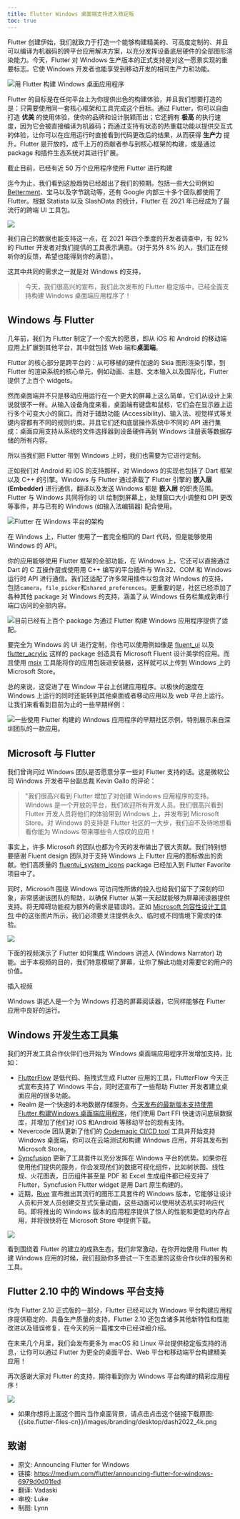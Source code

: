 ```yaml
---
title: Flutter Windows 桌面端支持进入稳定版
toc: true
---
```


Flutter 创建伊始，我们就致力于打造一个能够构建精美的、可高度定制的、并且可以编译为机器码的跨平台应用解决方案，以充分发挥设备底层硬件的全部图形渲染能力。今天，Flutter 对 Windows 生产版本的正式支持是对这一愿景实现的重要标志。它使 Windows 开发者也能享受到移动开发的相同生产力和功能。

![用 Flutter 构建 Windows 桌面应用程序]({{site.flutter-files-cn}}/posts/images/2022/02/908c66b003640.jpg)

Flutter 的目标是在任何平台上为你提供出色的构建体验，并且我们想要打造的是：只需要使用同一套核心框架和工具完成这个目标。通过 Flutter，你可以自由打造 **优美** 的使用体验，使你的品牌和设计脱颖而出；它还拥有 **极高** 的执行速度，因为它会被直接编译为机器码；而通过支持有状态的热重载功能以提供交互式的体验，让你可以在应用运行时直接看到代码更改后的结果，从而获得 **生产力** 提升。Flutter 是开放的，成千上万的贡献者参与到核心框架的构建，或是通过 package 和插件生态系统对其进行扩展。

<highlight>截止目前，已经有近 50 万个应用程序使用 Flutter 进行构建</highlight>

迄今为止，我们看到这股趋势已经超出了我们的预期。包括一些大公司例如 [Betterment](https://verygood.ventures/success-stories/betterment "Betterment 使用 Flutter 的案例")、宝马以及字节跳动等，还有 Google 内部三十多个团队都使用了 Flutter。根据 Statista 以及 SlashData 的统计，Flutter 在 2021 年已经成为了最流行的跨端 UI 工具包。

![]({{site.flutter-files-cn}}/posts/images/2022/02/531f089d347f9.png)

我们自己的数据也能支持这一点，在 2021 年四个季度的开发者调查中，有 92% 的 Flutter 开发者对我们提供的工具表示满意。（对于另外 8% 的人，我们正在倾听你的反馈，希望也能得到你的满意）。

这其中共同的需求之一就是对 Windows 的支持，

> 今天，我们很高兴的宣布，我们此次发布的 Flutter 稳定版中，已经全面支持构建 Windows 桌面端应用程序了！

## Windows 与 Flutter

几年前，我们为 Flutter 制定了一个宏大的愿景，即从 iOS 和 Android 的移动端应用上扩展到其他平台，其中就包括 Web 端和**桌面端**。

Flutter 的核心部分是跨平台的：从可移植的硬件加速的 Skia 图形渲染引擎，到 Flutter 的渲染系统的核心单元，例如动画、主题、文本输入以及国际化，Flutter 提供了上百个 widgets。

然而桌面端并不只是移动应用运行在一个更大的屏幕上这么简单，它们从设计上来说就很不一样。从输入设备角度来看，桌面端有键盘和鼠标，它们会在显示器上运行多个可变大小的窗口。而对于辅助功能 (Accessibility)、输入法、视觉样式等关键内容都有不同的规则约束。并且它们还和底层操作系统中不同的 API 进行集成：桌面应用支持从系统的文件选择器到设备硬件再到 Windows 注册表等数据存储的所有内容。

所以当我们把 Flutter 带到 Windows 上时，我们也需要为它进行定制。

正如我们对 Android 和 iOS 的支持那样，对 Windows 的实现也包括了 Dart 框架以及 C++ 的引擎。Windows 与 Flutter 通过承载了 Flutter 引擎的 **嵌入层(Embedder)** 进行通信，翻译以及发送 Windows 都是 **嵌入层** 的职责范围。Flutter 与 Windows 共同将你的 UI 绘制到屏幕上，处理窗口大小调整和 DPI 更改等事件，并与已有的 Windows (如输入法编辑器) 配合使用。

![Flutter 在 Windows 平台的架构]({{site.flutter-files-cn}}/posts/images/2022/02/3ccad9b79b6d5.jpg)

在 Windows 上，Flutter 使用了一套完全相同的 Dart 代码，但是能够使用 Windows 的 API。

你的应用能够使用 Flutter 框架的全部功能，在 Windows 上，它还可以直接通过 Dart 的 C 互操作层或使用用 C++ 编写的平台插件与 Win32、COM 和 Windows 运行时 API 进行通信。我们还适配了许多常用插件以包含对 Windows 的支持，包括`camera`，`file_picker`和`shared_preferences`。更重要的是，社区已经添加了各种其他 package 对 Windows 的支持，涵盖了从 Windows 任务栏集成到串行端口访问的全部内容。

![目前已经有上百个 package 为通过 Flutter 构建 Windows 应用程序提供了适配。]({{site.flutter-files-cn}}/posts/images/2022/02/8eff674e59263.jpg)

要完全为 Windows 的 UI 进行定制，你也可以使用例如像是 [fluent_ui](https://pub.flutter-io.cn/packages/fluent_ui "使用 fluent_ui package 实现具有 Microsoft Fluent 设计美学的设计") 以及 [flutter_acrylic](https://pub.flutter-io.cn/packages/flutter_acrylic "使用 flutter_acrylic package 实现具有 Microsoft Fluent 设计美学的设计") 这样的 package 创造具有 Microsoft Fluent 设计美学的应用。而且使用 [msix](https://pub.dev/packages/msix "使用 msix 工具打包发布 Windows 桌面应用程序") 工具能将你的应用包装进安装器，这样就可以上传到 Windows 上的 Microsoft Store。

总的来说，这促进了在 Window 平台上创建应用程序。以极快的速度在 Windows 上运行的同时还能转到其他桌面或者移动应用以及 web 平台上运行。让我们来看看到目前为止的一些早期样例：

![一些使用 Flutter 构建的 Windows 应用程序的早期社区示例，特别展示来自深圳团队的一款应用。]({{site.flutter-files-cn}}/posts/images/2022/02/8f17446cb2052.png)

## Microsoft 与 Flutter

我们曾询问过 Windows 团队是否愿意分享一些对 Flutter 支持的话。这是微软公司 Windows 开发者平台副总裁 Kevin Gallo 的评论：

>"我们很高兴看到 Flutter 增加了对创建 Windows 应用程序的支持。Windows 是一个开放的平台，我们欢迎所有开发人员。我们很高兴看到 Flutter 开发人员将他们的体验带到 Windows 上，并发布到 Microsoft Store。对 Windows 的支持是 Flutter 社区的一大步，我们迫不及待地想看看你能为 Windows 带来哪些令人惊叹的应用！

事实上，许多 Microsoft 的团队也都为今天的发布做出了很大贡献。我们特别想要感谢 Fluent design 团队对于支持 Windows 上 Flutter 应用的图标做出的贡献。他们高质量的 [fluentui_system_icons](https://pub.dev/packages/fluentui_system_icons "Fluent design 团队开发的 fluentui_system_icons package") package 已经加入到 Flutter Favorite 项目中了。

同时，Microsoft 围绕 Windows 可访问性所做的投入也给我们留下了深刻的印象，非常感谢该团队的帮助，以确保 Flutter 从第一天起就能够为屏幕阅读器提供支持。将无障碍功能视为额外的需求是错误的。正如 [Microsoft 包容性设计工具包](https://www.microsoft.com/design/inclusive "Microsoft 包容性设计工具包") 中的这张图片所示，我们必须要关注提供永久、临时或不同情境下需求的体验。

![]({{site.flutter-files-cn}}/posts/images/2022/02/a6687ec76191d.jpg)

下面的视频演示了 Flutter 如何集成 Windows 讲述人 (Windows Narrator) 功能。出于本视频的目的，我们特意模糊了屏幕，让你了解此功能对需要它的用户的价值。

插入视频

Windows 讲述人是一个为 Windows 打造的屏幕阅读器，它同样能够在 Flutter 应用中良好的运行。

## Windows 开发生态工具集

我们的开发工具合作伙伴们也开始为 Windows 桌面端应用程序开发增加支持，比如：

* [FlutterFlow](https://flutterflow.io/ "低代码、拖拽式生成 Flutter 应用的工具 FlutterFlow 官网") 是低代码、拖拽式生成 Flutter 应用的工具，FlutterFlow 今天正式宣布支持了 Windows 平台，同时还宣布了一些帮助 Flutter 开发者建立桌面应用的很多功能。
* Realm 是一个快速的本地数据存储服务。[今天发布的最新版本支持使用 Flutter 构建Windows 桌面端应用程序](https://www.mongodb.com/developer/article/introducing-realm-flutter-sdk "Realm 今天宣布支持使用 Flutter 构建Windows 桌面端应用程序")，他们使用 Dart FFI 快速访问底层数据库，并增加了他们对 iOS 和Android 等移动平台的现有支持。
* Nevercode 团队更新了他们的 [Codemagic CI/CD tool](https://flutterci.com/ "Nevercode 开发的 Codemagic CI/CD 工具") 工具并开始支持 Windows 桌面端，你可以在云端测试和构建 Windows 应用，并将其发布到 Microsoft Store。
* [Syncfusion](https://www.syncfusion.com/flutter-widgets "Syncfusion 官网的 Flutter widget 介绍界面") 更新了工具套件以充分发挥在 Windows 平台的优势。如果你在使用他们提供的服务，你会发现他们的数据可视化组件，比如树状图、线性规、火花图表，日历组件甚至是 PDF 和 Excel 生成组件都已经支持了 Flutter，Syncfusion Flutter widget 是用 Dart 原生构建的。
* 近期，[Rive](https://rive.app/ "创建交互式矢量动画的工具 Rive 官网") 宣布推出其流行的图形工具套件的 Windows 版本，它能够让设计人员和开发人员创建交互式矢量动画，这些动画可以使用状态机实时响应代码。即将推出的 Windows 版本的应用程序提供了惊人的性能和更低的内存占用，并将很快将在 Microsoft Store 中提供下载。

![]({{site.flutter-files-cn}}/posts/images/2022/02/7d6b68e9aaec4.jpg)

看到围绕着 Flutter 的建立的成熟生态，我们非常激动，在你开始使用 Flutter 构建 Windows 应用的时候，我们鼓励你多尝试一下生态里的这些合作伙伴的服务和工具。

## Flutter 2.10 中的 Windows 平台支持

作为 Flutter 2.10 正式版的一部分，Flutter 已经可以为 Windows 平台构建应用程序提供稳定的、具备生产质量的支持，Flutter 2.10 还包含诸多其他新特性和性能改进以及错误修复，在今天的另一篇推文中已经详细介绍。

在未来几个月里，我们会发布更多为 macOS 和 Linux 平台提供稳定版支持的消息，让你可以通过 Flutter 为更全的桌面平台、Web 平台和移动端平台构建精美应用！

再次感谢大家对 Flutter 的支持，期待看到你为 Windows 平台构建的精彩应用程序！

![]({{site.flutter-files-cn}}/posts/images/2022/02/56b3f56c8b099.jpg)

- 如果你想将上面这个图片当作桌面背景，请点击点击这个链接下载原图: {{site.flutter-files-cn}}/images/branding/desktop/dash2022_4k.png

## 致谢

- 原文: Announcing Flutter for Windows
- 链接: https://medium.com/flutter/announcing-flutter-for-windows-6979d0d01fed
- 翻译: Vadaski
- 审校: Luke
- 制图: Lynn
